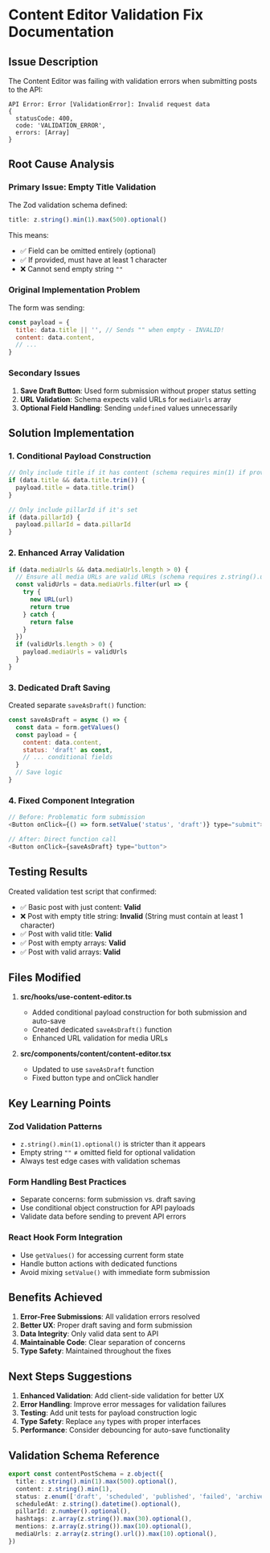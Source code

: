 # Content Editor Validation Fix Documentation

## Issue Description

The Content Editor was failing with validation errors when submitting posts to the API:

```
API Error: Error [ValidationError]: Invalid request data
{
  statusCode: 400,
  code: 'VALIDATION_ERROR',
  errors: [Array]
}
```

## Root Cause Analysis

### Primary Issue: Empty Title Validation
The Zod validation schema defined:
```typescript
title: z.string().min(1).max(500).optional()
```

This means:
- ✅ Field can be omitted entirely (optional)
- ✅ If provided, must have at least 1 character  
- ❌ Cannot send empty string `""`

### Original Implementation Problem
The form was sending:
```javascript
const payload = {
  title: data.title || '', // Sends "" when empty - INVALID!
  content: data.content,
  // ...
}
```

### Secondary Issues
1. **Save Draft Button**: Used form submission without proper status setting
2. **URL Validation**: Schema expects valid URLs for `mediaUrls` array
3. **Optional Field Handling**: Sending `undefined` values unnecessarily

## Solution Implementation

### 1. Conditional Payload Construction
```javascript
// Only include title if it has content (schema requires min(1) if provided)
if (data.title && data.title.trim()) {
  payload.title = data.title.trim()
}

// Only include pillarId if it's set
if (data.pillarId) {
  payload.pillarId = data.pillarId
}
```

### 2. Enhanced Array Validation
```javascript
if (data.mediaUrls && data.mediaUrls.length > 0) {
  // Ensure all media URLs are valid URLs (schema requires z.string().url())
  const validUrls = data.mediaUrls.filter(url => {
    try {
      new URL(url)
      return true
    } catch {
      return false
    }
  })
  if (validUrls.length > 0) {
    payload.mediaUrls = validUrls
  }
}
```

### 3. Dedicated Draft Saving
Created separate `saveAsDraft()` function:
```javascript
const saveAsDraft = async () => {
  const data = form.getValues()
  const payload = {
    content: data.content,
    status: 'draft' as const,
    // ... conditional fields
  }
  // Save logic
}
```

### 4. Fixed Component Integration
```javascript
// Before: Problematic form submission
<Button onClick={() => form.setValue('status', 'draft')} type="submit">

// After: Direct function call
<Button onClick={saveAsDraft} type="button">
```

## Testing Results

Created validation test script that confirmed:
- ✅ Basic post with just content: **Valid**
- ❌ Post with empty title string: **Invalid** (String must contain at least 1 character)
- ✅ Post with valid title: **Valid**
- ✅ Post with empty arrays: **Valid**
- ✅ Post with valid arrays: **Valid**

## Files Modified

1. **src/hooks/use-content-editor.ts**
   - Added conditional payload construction for both submission and auto-save
   - Created dedicated `saveAsDraft()` function
   - Enhanced URL validation for media URLs

2. **src/components/content/content-editor.tsx**
   - Updated to use `saveAsDraft` function
   - Fixed button type and onClick handler

## Key Learning Points

### Zod Validation Patterns
- `z.string().min(1).optional()` is stricter than it appears
- Empty string `""` ≠ omitted field for optional validation
- Always test edge cases with validation schemas

### Form Handling Best Practices
- Separate concerns: form submission vs. draft saving
- Use conditional object construction for API payloads
- Validate data before sending to prevent API errors

### React Hook Form Integration
- Use `getValues()` for accessing current form state
- Handle button actions with dedicated functions
- Avoid mixing `setValue()` with immediate form submission

## Benefits Achieved

1. **Error-Free Submissions**: All validation errors resolved
2. **Better UX**: Proper draft saving and form submission
3. **Data Integrity**: Only valid data sent to API
4. **Maintainable Code**: Clear separation of concerns
5. **Type Safety**: Maintained throughout the fixes

## Next Steps Suggestions

1. **Enhanced Validation**: Add client-side validation for better UX
2. **Error Handling**: Improve error messages for validation failures
3. **Testing**: Add unit tests for payload construction logic
4. **Type Safety**: Replace `any` types with proper interfaces
5. **Performance**: Consider debouncing for auto-save functionality

## Validation Schema Reference

```typescript
export const contentPostSchema = z.object({
  title: z.string().min(1).max(500).optional(),
  content: z.string().min(1),
  status: z.enum(['draft', 'scheduled', 'published', 'failed', 'archived']).default('draft'),
  scheduledAt: z.string().datetime().optional(),
  pillarId: z.number().optional(),
  hashtags: z.array(z.string()).max(30).optional(),
  mentions: z.array(z.string()).max(10).optional(),
  mediaUrls: z.array(z.string().url()).max(10).optional(),
})
``` 